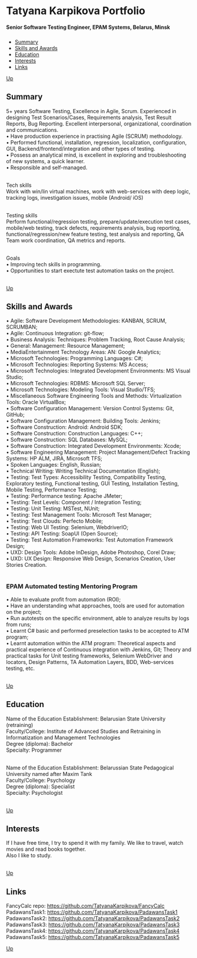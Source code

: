 # Tatyana Karpikova Portfolio

**Senior Software Testing Engineer, EPAM Systems, Belarus, Minsk**


### <a name="stages"></a> 
 + [Summary](#1) 
 + [Skills and Awards](#2)  
 + [Education](#3) 
 + [Interests](#4)
 + [Links](#5)
 
[Up](#stages)

## <a name="1"></a> Summary
5+ years Software Testing, Excellence in Agile, Scrum. Experienced in designing Test Scenarios/Cases, Requirements analysis, Test Result Reports, Bug Reporting. Excellent interpersonal, organizational, coordination and communications.<br>
   •	Have production experience in practising Agile (SCRUM) methodology. <br>
   •	Performed functional, installation, regression, localization, configuration, GUI, Backend/frontend/integration and other types of testing.<br>
   •	Possess an analytical mind, is excellent in exploring and troubleshooting of new systems, a quick learner.<br>
   •	Responsible and self-managed.<br><br>

Tech skills<br>
Work with win/lin virtual machines, work with web-services with deep logic, tracking logs, investigation issues, mobile (Android/ iOS)<br><br>

Testing skills<br>
Perform functional/regression testing, prepare/update/execution test cases, mobile/web testing, track defects, requirements analysis, bug reporting, functional/regression/new feature testing, test analysis and reporting, QA Team work coordination, QA metrics and reports.<br><br>

Goals<br>
   •	Improving tech skills in programming.<br>
   •	Opportunities to start exectute test automation tasks on the project.<br><br>
 

[Up](#stages)

##  <a name="2"></a> Skills and Awards
   •	Agile: Software Development Methodologies: KANBAN, SCRUM, SCRUMBAN;<br>
   •	Agile: Continuous Integration: git-flow;<br>
   •	Business Analysis: Techniques: Problem Tracking, Root Cause Analysis;<br>
   •	General: Management: Resource Management;<br>
   •	MediaEntertainment Technology Areas: AN: Google Analytics;<br>
   •	Microsoft Technologies: Programming Languages: C#;<br>
   •	Microsoft Technologies: Reporting Systems: MS Access;<br>
   •	Microsoft Technologies: Integrated Development Environments: MS Visual Studio;<br>
   •	Microsoft Technologies: RDBMS: Microsoft SQL Server;<br>
   •	Microsoft Technologies: Modeling Tools: Visual Studio/TFS;<br>
   •	Miscellaneous Software Engineering Tools and Methods: Virtualization Tools: Oracle VirtualBox;<br>
   •	Software Configuration Management: Version Control Systems: Git, GitHub;<br>
   •	Software Configuration Management: Building Tools: Jenkins;<br>
   •	Software Construction: Android: Android SDK;<br>
   •	Software Construction: Construction Languages: C++;<br>
   •	Software Construction: SQL Databases: MySQL;<br>
   •	Software Construction: Integrated Development Environments: Xcode;<br>
   •	Software Engineering Management: Project Management/Defect Tracking Systems: HP ALM, JIRA, Microsoft TFS;<br>
   •	Spoken Languages: English, Russian;<br>
   •	Technical Writing: Writing Technical Documentation (English);<br>
   •	Testing: Test Types: Accessibility Testing, Compatibility Testing, Exploratory testing, Functional testing, GUI Testing, Installation Testing, Mobile Testing, Performance Testing;<br>
   •	Testing: Performance testing: Apache JMeter;<br>
   •	Testing: Test Levels: Component / Integration Testing;<br>
   •	Testing: Unit Testing: MSTest, NUnit;<br>
   •	Testing: Test Management Tools: Microsoft Test Manager;<br>
   •	Testing: Test Clouds: Perfecto Mobile;<br>
   •	Testing: Web UI Testing: Selenium, WebdriverIO;<br>
   •	Testing: API Testing: SoapUI (Open Source);<br>
   •	Testing: Test Automation Frameworks: Test Automation Framework Design;<br>
   •	UXD: Design Tools: Adobe InDesign, Adobe Photoshop, Corel Draw;<br>
   •	UXD: UX Design: Responsive Web Design, Scenarios Creation, User Stories Creation.<br><br>
 ### <a name="content3"></a> EPAM Automated testing Mentoring Program 
   •	Able to evaluate profit from automation (ROI);<br> 
   • Have an understanding what approaches, tools are used for automation on the project;<br> 
   • Run autotests on the specific environment, able to analyze results by logs from runs;<br> 
   • Learnt C# basic and performed preselection tasks to be accepted to ATM program;<br> 
   • Learnt automation within the ATM program: Theoretical aspects and practical experience of Continuous integration with Jenkins, Git; Theory and practical tasks for Unit testing frameworks, Selenium WebDriver and locators, Design Patterns, TA Automation Layers, BDD, Web-services testing, etc.<br><br>

[Up](#stages)

##  <a name="3"></a> Education
Name of the Education Establishment: Belarusian State University (retraining)<br>
Faculty/College: Institute of Advanced Studies and Retraining in Informatization and Management Technologies<br>
Degree (diploma): Bachelor<br>
Specialty: Programmer<br><br>

Name of the Education Establishment: Belarussian State Pedagogical University named after Maxim Tank<br>
Faculty/College: Psychology<br>
Degree (diploma): Specialist<br>
Specialty: Psychologist<br><br>

      
[Up](#stages)

##  <a name="4"></a> Interests
If I have free time, I try to spend it with my family. We like to travel, watch movies and read books together.<br> 
Also I like to study.<br><br>

      
[Up](#stages)

##  <a name="5"></a> Links
FancyCalc repo: https://github.com/TatyanaKarpikova/FancyCalc<br>
PadawansTask1: https://github.com/TatyanaKarpikova/PadawansTask1<br>
PadawansTask2: https://github.com/TatyanaKarpikova/PadawansTask2<br>
PadawansTask3: https://github.com/TatyanaKarpikova/PadawansTask3<br>
PadawansTask4: https://github.com/TatyanaKarpikova/PadawansTask4<br>
PadawansTask5: https://github.com/TatyanaKarpikova/PadawansTask5<br>

      
[Up](#stages)
